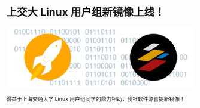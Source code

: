 上交大 Linux 用户组新镜像上线！
==============================

![上交大镜像上线！](/special-issue/20230827/imgs/new-mirror-sjtug.png)

得益于上海交通大学 Linux 用户组同学的鼎力相助，我社软件源喜提新镜像！
